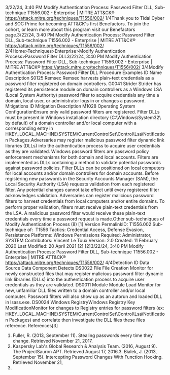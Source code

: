 3/22/24, 3:40 PM Modify Authentication Process: Password Filter DLL, Sub-technique T1556.002 - Enterprise | MITRE ATT&CK®
https://attack.mitre.org/techniques/T1556/002/ 1/4Thank you to Tidal Cyber and SOC Prime for becoming ATT&CK's ﬁrst Benefactors. To join the cohort, or learn more about this program visit our
Benefactors page.3/22/24, 3:40 PM Modify Authentication Process: Password Filter DLL, Sub-technique T1556.002 - Enterprise | MITRE ATT&CK®
https://attack.mitre.org/techniques/T1556/002/ 2/4Home>Techniques>Enterprise>Modify Authentication Process>Password Filter DLL3/22/24, 3:40 PM Modify Authentication Process: Password Filter DLL, Sub-technique T1556.002 - Enterprise | MITRE ATT&CK®
https://attack.mitre.org/techniques/T1556/002/ 3/4Modify Authentication Process: Password Filter DLL
Procedure Examples
ID Name Description
S0125 Remsec Remsec harvests plain-text credentials as a password ﬁlter registered on domain controllers.
G0041 Strider Strider has registered its persistence module on domain controllers as a Windows LSA (Local System Authority)
password ﬁlter to acquire credentials any time a domain, local user, or administrator logs in or changes a
password.
Mitigations
ID Mitigation Description
M1028 Operating
System
ConﬁgurationEnsure only valid password ﬁlters are registered. Filter DLLs must be present in Windows installation
directory (C:\Windows\System32\ by default) of a domain controller and/or local computer with a
corresponding entry in HKEY\_LOCAL\_MACHINE\SYSTEM\CurrentControlSet\Control\Lsa\Notiﬁcation
Packages.Adversaries may register malicious password ﬁlter dynamic link libraries (DLLs) into the authentication process to acquire user credentials
as they are validated.
Windows password ﬁlters are password policy enforcement mechanisms for both domain and local accounts. Filters are implemented as
DLLs containing a method to validate potential passwords against password policies. Filter DLLs can be positioned on local computers for
local accounts and/or domain controllers for domain accounts. Before registering new passwords in the Security Accounts Manager (SAM),
the Local Security Authority (LSA) requests validation from each registered ﬁlter. Any potential changes cannot take effect until every
registered ﬁlter acknowledges validation.
Adversaries can register malicious password ﬁlters to harvest credentials from local computers and/or entire domains. To perform proper
validation, ﬁlters must receive plain-text credentials from the LSA. A malicious password ﬁlter would receive these plain-text credentials every
time a password request is made.Other sub-techniques of Modify Authentication Process (8)
[1]
Version PermalinkID: T1556.002
Sub-technique of:  T1556
 
Tactics: Credential Access, Defense Evasion, Persistence
 
Platforms: Windows
 
Permissions Required: Administrator, SYSTEM
Contributors: Vincent Le Toux
Version: 2.0
Created: 11 February 2020
Last Modiﬁed: 20 April 2021
[2]
[2]3/22/24, 3:40 PM Modify Authentication Process: Password Filter DLL, Sub-technique T1556.002 - Enterprise | MITRE ATT&CK®
https://attack.mitre.org/techniques/T1556/002/ 4/4Detection
ID Data Source Data Component Detects
DS0022 File File Creation Monitor for newly constructed ﬁles that may register malicious password ﬁlter
dynamic link libraries (DLLs) into the authentication process to acquire user
credentials as they are validated.
DS0011 Module Module Load Monitor for new, unfamiliar DLL ﬁles written to a domain controller and/or local
computer. Password ﬁlters will also show up as an autorun and loaded DLL in
lsass.exe.
DS0024 Windows RegistryWindows
Registry Key
ModiﬁcationMonitor for changes to Registry entries for password ﬁlters (ex:
HKEY\_LOCAL\_MACHINE\SYSTEM\CurrentControlSet\Control\Lsa\Notiﬁcation
Packages) and correlate then investigate the DLL ﬁles these ﬁles reference.
References[3]
1. Fuller, R. (2013, September 11). Stealing passwords every time
they change. Retrieved November 21, 2017.
2. Kaspersky Lab's Global Research & Analysis Team. (2016,
August 9). The ProjectSauron APT. Retrieved August 17, 2016.3. Bialek, J. (2013, September 15). Intercepting Password
Changes With Function Hooking. Retrieved November 21,
2017.